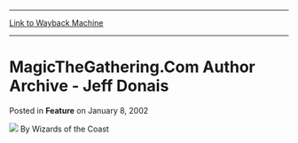 
---
[Link to Wayback Machine](https://web.archive.org/web/20211019112643/https://magic.wizards.com/en/articles/archive/feature/magicthegatheringcom-author-archive-jeff-donais-2002-01-08)

[_metadata_:wayback_url]:- "https://magic.wizards.com/en/articles/archive/feature/magicthegatheringcom-author-archive-jeff-donais-2002-01-08"
[_metadata_:wayback_raw_url]:- "https://web.archive.org/web/20211019112643id_/https://magic.wizards.com/en/articles/archive/feature/magicthegatheringcom-author-archive-jeff-donais-2002-01-08"
[_metadata_:wayback_capture_timestamp]:- "2021-10-19 11:26:43+00:00"
[_metadata_:generator]:- "Drupal 7 (http://drupal.org)"
---


MagicTheGathering.Com Author Archive - Jeff Donais
==================================================



 Posted in **Feature**
 on January 8, 2002 






![](https://media.magic.wizards.com/styles/auth_small/public/images/person/wizards_author.jpg)
By Wizards of the Coast


















